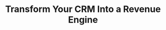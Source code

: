 ---
title: "Transform Your CRM Into a Revenue Engine"
description: "Partner with certified experts who deliver measurable results through strategic CRM implementation and optimization."
enable: true
label: "Why Choose Us?"
features:
  - title: "Rapid Implementation"
    description: "Deploy your CRM 50% faster than industry average with our proven methodology, ensuring zero business disruption during the transition."
    icon: "fa fa-rocket"
  
  - title: "Vendor-Neutral Expertise"
    description: "Certified across Salesforce, Microsoft Dynamics, HubSpot, and more. We recommend the perfect fit for your needs, not what pays us the most."
    icon: "fa fa-certificate"
  
  - title: "Guaranteed ROI"
    description: "Average 300% return on investment within 18 months. We deliver measurable results through data-driven strategies and continuous optimization."
    icon: "fa fa-chart-line"
  
  - title: "Industry Specialization"
    description: "Deep expertise across manufacturing, healthcare, finance, and 17 other industries. We speak your language and understand your unique challenges."
    icon: "fa fa-industry"
  
  - title: "Enterprise Security"
    description: "Bank-grade security implementation with SOC 2, HIPAA, and GDPR compliance. Your data remains protected with our zero-breach track record."
    icon: "fa fa-shield-alt"
  
  - title: "Lifetime Partnership"
    description: "We don't disappear after go-live. Enjoy continuous support, training, and optimization to ensure your long-term success and growth."
    icon: "fa fa-handshake"
--- 
